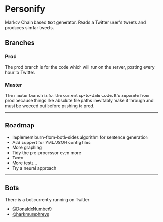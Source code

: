 # Personify
Markov Chain based text generator. Reads a Twitter user's tweets and produces similar tweets.

## Branches
### Prod
The prod branch is for the code which will run on the server, posting every hour to Twitter.

### Master
The master branch is for the current up-to-date code. It's separate from prod because things like absolute file paths
inevitably make it through and must be weeded out before pushing to prod.

-------------------------

## Roadmap
- Implement burn-from-both-sides algorithm for sentence generation
- Add support for YML/JSON config files
- More graphing
- Tidy the pre-processor even more
- Tests...
- More tests...
- Try a neural approach

------------------------

## Bots
There is a bot currently running on Twitter
- [@DonaldoNumber9](https://twitter.com/DonaldoNumber9)
- [@harkmumphreys](https://twitter.com/harkmumphreys)

